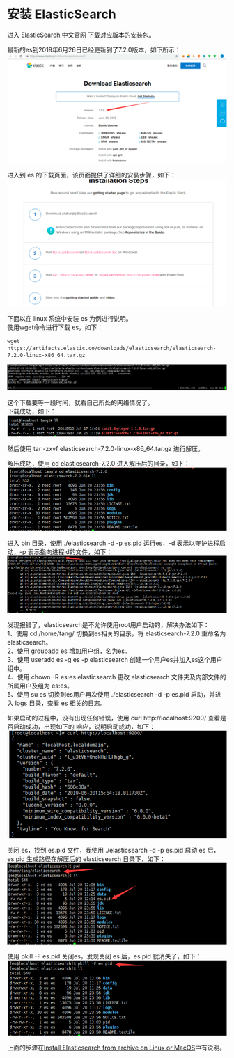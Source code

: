 # 安装 ElasticSearch 
进入 [ElasticSearch 中文官网](https://www.elastic.co/cn/products/elasticsearch) 下载对应版本的安装包。  
  
最新的es到2019年6月26日已经更新到了7.2.0版本，如下所示：  
![搜索引擎](pictures/p0.png)  

进入到 es 的下载页面，该页面提供了详细的安装步骤，如下：  
![搜索引擎](pictures/p1.png)    

下面以在 linux 系统中安装 es 为例进行说明。  
使用wget命令进行下载 es，如下：  

```
wget https://artifacts.elastic.co/downloads/elasticsearch/elasticsearch-7.2.0-linux-x86_64.tar.gz  
```
![搜索引擎](pictures/p2.png)  

这个下载要等一段时间，就看自己所处的网络情况了。  
下载成功，如下：  
![搜索引擎](pictures/p3.png)  

然后使用 tar -zxvf elasticsearch-7.2.0-linux-x86_64.tar.gz 进行解压。  

解压成功，使用 cd elasticsearch-7.2.0 进入解压后的目录，如下：  
![搜索引擎](pictures/p4.png)   

进入 bin 目录，使用 ./elasticsearch -d -p es.pid 运行es，-d 表示以守护进程启动，-p 表示指向进程id的文件，如下：  
![搜索引擎](pictures/p5.png)  

发现报错了，elasticsearch是不允许使用root用户启动的，解决办法如下：  
1、使用 cd /home/tang/ 切换到es相关的目录，将 elasticsearch-7.2.0 重命名为 elasticsearch。  
2、使用 groupadd es 增加用户组，名为es。  
3、使用 useradd es -g es -p elasticsearch 创建一个用户es并加入es这个用户组中。  
4、使用 chown -R es:es  elasticsearch 更改 elasticsearch 文件夹及内部文件的所属用户及组为 es:es。  
5、使用 su es 切换到es用户再次使用 ./elasticsearch -d -p es.pid 启动，并进入 logs 目录，查看 es 相关的日志。  

如果启动的过程中，没有出现任何错误，使用 curl http://localhost:9200/ 查看是否启动成功，出现如下的
响应，说明启动成功，如下：  
![搜索引擎](pictures/p6.png)   

关闭 es，找到 es.pid 文件，我使用 ./elasticsearch -d -p es.pid 启动 es 后，es.pid 生成路径在解压后的 elasticsearch
目录下，如下：  
![搜索引擎](pictures/p7.png)  

使用 pkill -F es.pid 关闭es，发现关闭 es 后，es.pid 就消失了，如下：  
![搜索引擎](pictures/p8.png)  

上面的步骤在[Install Elasticsearch from archive on Linux or MacOS](https://www.elastic.co/guide/en/elasticsearch/reference/current/targz.html)中有说明。  













